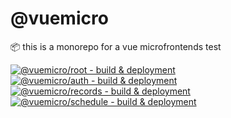 # @vuemicro

📦 this is a monorepo for a vue microfrontends test

[![@vuemicro/root - build & deployment](https://github.com/biewxw/vuemicro/actions/workflows/root.yaml/badge.svg)](https://github.com/biewxw/vuemicro/actions/workflows/root.yaml)<br/>
[![@vuemicro/auth - build & deployment](https://github.com/biewxw/vuemicro/actions/workflows/auth.yaml/badge.svg)](https://github.com/biewxw/vuemicro/actions/workflows/auth.yaml)<br/>
[![@vuemicro/records - build & deployment](https://github.com/biewxw/vuemicro/actions/workflows/records.yaml/badge.svg)](https://github.com/biewxw/vuemicro/actions/workflows/records.yaml)<br/>
[![@vuemicro/schedule - build & deployment](https://github.com/biewxw/vuemicro/actions/workflows/schedule.yaml/badge.svg)](https://github.com/biewxw/vuemicro/actions/workflows/schedule.yaml)
